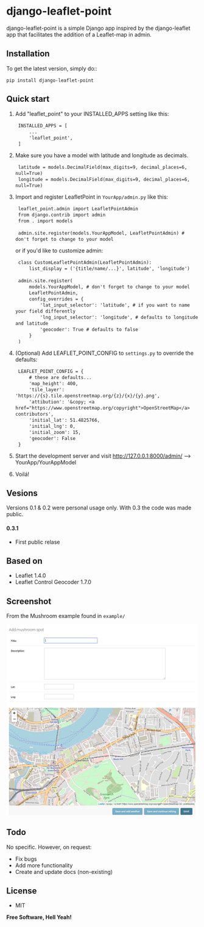 # django-leaflet-point

django-leaflet-point is a simple Django app inspired by the django-leaflet app that facilitates the addition of a Leaflet-map in admin.

Installation
-------------

To get the latest version, simply do::

    pip install django-leaflet-point


Quick start
------------

1. Add "leaflet_point" to your INSTALLED_APPS setting like this:

        INSTALLED_APPS = [
            ...
            'leaflet_point',
        ]

2. Make sure you have a model with latitude and longitude as decimals.

        latitude = models.DecimalField(max_digits=9, decimal_places=6, null=True)
        longitude = models.DecimalField(max_digits=9, decimal_places=6, null=True)

3. Import and register LeafletPoint in `YourApp/admin.py` like this:

        leaflet_point.admin import LeafletPointAdmin
        from django.contrib import admin
        from . import models

        admin.site.register(models.YourAppModel, LeafletPointAdmin) # don't forget to change to your model


    or if you'd like to customize admin:

        class CustomLeafletPointAdmin(LeafletPointAdmin):
            list_display = ('{title/name/...}', latitude', 'longitude')

        admin.site.register(
            models.YourAppModel, # don't forget to change to your model
            LeafletPointAdmin, 
            config_overrides = {
                'lat_input_selector': 'latitude', # if you want to name your field differently
                'lng_input_selector': 'longitude', # defaults to longitude and latitude
                'geocoder': True # defaults to false
            }   
        )

4. (Optional) Add LEAFLET_POINT_CONFIG to `settings.py` to override the defaults:

        LEAFLET_POINT_CONFIG = {
            # these are defaults...
            'map_height': 400,
            'tile_layer': 'https://{s}.tile.openstreetmap.org/{z}/{x}/{y}.png',
            'attibution': '&copy; <a href="https://www.openstreetmap.org/copyright">OpenStreetMap</a> contributors',
            'initial_lat': 51.4825766,
            'initial_lng': 0,
            'initial_zoom': 15,
            'geocoder': False
        }

4. Start the development server and visit http://127.0.0.1:8000/admin/  --> YourApp/YourAppModel

5. Voilá!


Vesions
-----------

Versions 0.1 & 0.2 were personal usage only. With 0.3 the code was made public.

#### 0.3.1

- First public relase

Based on
---------

 - Leaflet 1.4.0
 - Leaflet Control Geocoder 1.7.0


Screenshot
------------

From the Mushroom example found in `example/`

![Screenshot](docs/images/screenshot.png)[]()


Todo
-------

No specific. However, on request:

 - Fix bugs
 - Add more functionality
 - Create and update docs (non-existing)


License
--------

 - MIT 

**Free Software, Hell Yeah!**